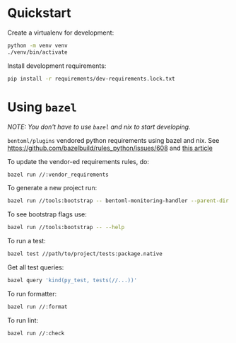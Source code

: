 # Quickstart

Create a virtualenv for development:

```bash
python -m venv venv
./venv/bin/activate
```

Install development requirements:

```bash
pip install -r requirements/dev-requirements.lock.txt
```

# Using `bazel`

_NOTE: You don't have to use `bazel` and nix to start developing._

`bentoml/plugins` vendored python requirements using bazel and nix. See
https://github.com/bazelbuild/rules_python/issues/608 and [this article](https://blog.aspect.dev/avoid-eager-fetches)

To update the vendor-ed requirements rules, do:

```bash
bazel run //:vendor_requirements
```

To generate a new project run:

```bash
bazel run //tools:bootstrap -- bentoml-monitoring-handler --parent-dir monitoring
```

To see bootstrap flags use:

```bash
bazel run //tools:bootstrap -- --help
```

To run a test:

```bash
bazel test //path/to/project/tests:package.native
```

Get all test queries:

```bash
bazel query 'kind(py_test, tests(//...))'
```

To run formatter:

```bash
bazel run //:format
```

To run lint:

```bash
bazel run //:check
```
